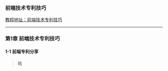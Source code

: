 ### 前端技术专利技巧
[教程地址：前端技术专利技巧](http://www.imooc.com/learn/704)

---
### 第1章 前端技术专利技巧 
#### 1-1 前端专利分享 
>略
